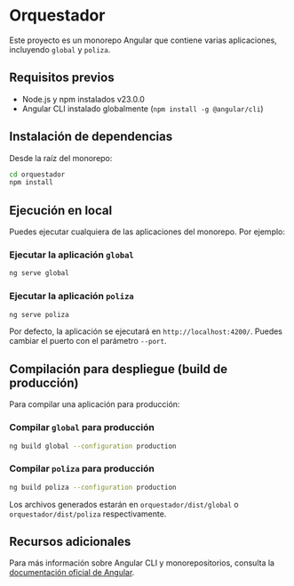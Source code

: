 # Orquestador

Este proyecto es un monorepo Angular que contiene varias aplicaciones, incluyendo `global` y `poliza`.

## Requisitos previos

- Node.js y npm instalados v23.0.0
- Angular CLI instalado globalmente (`npm install -g @angular/cli`)

## Instalación de dependencias

Desde la raíz del monorepo:

```bash
cd orquestador
npm install
```

## Ejecución en local

Puedes ejecutar cualquiera de las aplicaciones del monorepo. Por ejemplo:

### Ejecutar la aplicación `global`

```bash
ng serve global
```

### Ejecutar la aplicación `poliza`

```bash
ng serve poliza
```

Por defecto, la aplicación se ejecutará en `http://localhost:4200/`. Puedes cambiar el puerto con el parámetro `--port`.

## Compilación para despliegue (build de producción)

Para compilar una aplicación para producción:

### Compilar `global` para producción

```bash
ng build global --configuration production
```

### Compilar `poliza` para producción

```bash
ng build poliza --configuration production
```

Los archivos generados estarán en `orquestador/dist/global` o `orquestador/dist/poliza` respectivamente.

## Recursos adicionales

Para más información sobre Angular CLI y monorepositorios, consulta la [documentación oficial de Angular](https://angular.dev/tools/cli).

